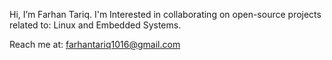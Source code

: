 Hi, I’m Farhan Tariq. I'm Interested in collaborating on open-source projects related to: Linux and Embedded Systems.

Reach me at: farhantariq1016@gmail.com
<!---
fani1016/fani1016 is a ✨ special ✨ repository because its `README.md` (this file) appears on your GitHub profile.
You can click the Preview link to take a look at your changes.
--->
